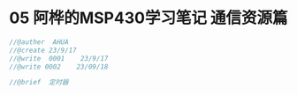 # 05  阿桦的MSP430学习笔记  通信资源篇

```c
//@auther  AHUA
//@create 23/9/17
//@write  0001    23/9/17
//@write 0002    23/09/18

//@brief  定时器
```

